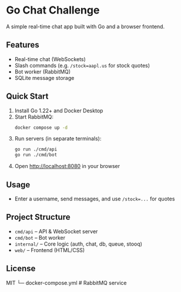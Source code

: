 # Go Chat Challenge

A simple real-time chat app built with Go and a browser frontend.

## Features
- Real-time chat (WebSockets)
- Slash commands (e.g. `/stock=aapl.us` for stock quotes)
- Bot worker (RabbitMQ)
- SQLite message storage

## Quick Start
1. Install Go 1.22+ and Docker Desktop
2. Start RabbitMQ:
   ```sh
   docker compose up -d
   ```
3. Run servers (in separate terminals):
   ```sh
   go run ./cmd/api
   go run ./cmd/bot
   ```
4. Open [http://localhost:8080](http://localhost:8080) in your browser

## Usage
- Enter a username, send messages, and use `/stock=...` for quotes

## Project Structure
- `cmd/api` – API & WebSocket server
- `cmd/bot` – Bot worker
- `internal/` – Core logic (auth, chat, db, queue, stooq)
- `web/` – Frontend (HTML/CSS)

## License
MIT
└─ docker-compose.yml  # RabbitMQ service
